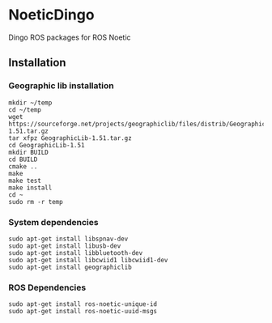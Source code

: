 # NoeticDingo
Dingo ROS packages for ROS Noetic

## Installation
### Geographic lib installation
```
mkdir ~/temp
cd ~/temp
wget https://sourceforge.net/projects/geographiclib/files/distrib/GeographicLib-1.51.tar.gz
tar xfpz GeographicLib-1.51.tar.gz
cd GeographicLib-1.51
mkdir BUILD
cd BUILD
cmake ..
make
make test
make install
cd ~
sudo rm -r temp
```

### System dependencies
```
sudo apt-get install libspnav-dev
sudo apt-get install libusb-dev
sudo apt-get install libbluetooth-dev
sudo apt-get install libcwiid1 libcwiid1-dev
sudo apt-get install geographiclib
```

### ROS Dependencies
```
sudo apt-get install ros-noetic-unique-id
sudo apt-get install ros-noetic-uuid-msgs

```
